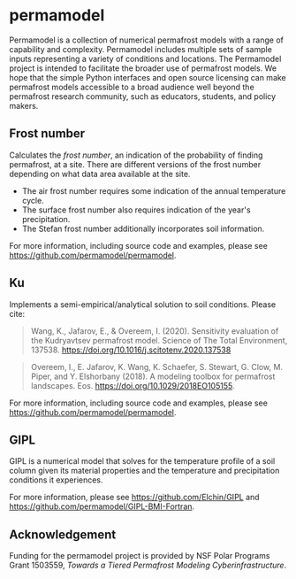 # permamodel

Permamodel is a collection of numerical permafrost models with a range of capability and complexity.
Permamodel includes multiple sets of sample inputs representing a variety of conditions and locations.
The Permamodel project is intended to facilitate the broader use of permafrost models.
We hope that the simple Python interfaces and open source licensing can make permafrost models accessible to a broad audience well beyond the permafrost research community, such as educators, students, and policy makers. 

Frost number
-----------
Calculates the *frost number*, an indication of the probability
of finding permafrost, at a site.  There are different versions of the
frost number depending on what data area available at the site.  

* The air frost number requires some indication of the annual temperature cycle.
* The surface frost number also requires indication of the year's precipitation.
* The Stefan frost number additionally incorporates soil information.

For more information,
including source code and examples,
please see <a href="https://github.com/permamodel/permamodel" title="Link to permamodel source code">https://github.com/permamodel/permamodel</a>.

Ku
--

Implements a semi-empirical/analytical solution to soil conditions. Please cite:

> Wang, K., Jafarov, E., & Overeem, I. (2020). Sensitivity evaluation of the Kudryavtsev permafrost model. Science of The Total Environment, 137538. https://doi.org/10.1016/j.scitotenv.2020.137538

> Overeem, I., E. Jafarov, K. Wang, K. Schaefer, S. Stewart, G. Clow, M. Piper, and Y. Elshorbany (2018). A modeling toolbox for permafrost landscapes. Eos. https://doi.org/10.1029/2018EO105155.

For more information,
including source code and examples,
please see <a href="https://github.com/permamodel/permamodel" title="Link to permamodel source code">https://github.com/permamodel/permamodel</a>.

GIPL
----

GIPL is a numerical model that solves for the temperature profile
of a soil column given its material properties and the temperature and
precipitation conditions it experiences.

For more information,
please see <a href="https://github.com/Elchin/GIPL" title="Link to Elchin's version of GIPL">https://github.com/Elchin/GIPL</a>
and <a href="https://github.com/permamodel/GIPL-BMI-Fortran" title="Link to Kang's version of GIPL">https://github.com/permamodel/GIPL-BMI-Fortran</a>.

Acknowledgement
---------------

Funding for the permamodel project is provided by
NSF Polar Programs Grant 1503559,
*Towards a Tiered Permafrost Modeling Cyberinfrastructure*.
